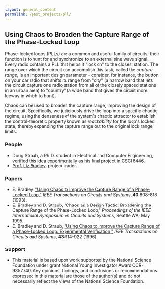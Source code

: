 ```yaml
---
layout: general_content
permalink: /past_projects/pll/
---
```

<h2>
Using Chaos to Broaden the Capture Range of the Phase-Locked Loop
</h2>


Phase-locked loops (PLLs) are a common and useful family of circuits;
their function is to hunt for and synchronize to an external sine wave
signal.  Every radio contains a PLL that helps it "lock on" to the
closest station.  The range over which the circuit can accomplish this
task, called the <i>capture range</i>, is an important design
parameter - consider, for instance, the button on your car radio that
shifts its range from "city" (a narrow band that lets the circuit
capture one radio station from all of the closely spaced stations in
an urban area) to "country" (a wide band that gives the circuit more
leeway in which to hunt).


Chaos can be used to broaden the capture range, improving the design
of the circuit.  Specifically, we judiciously drive the loop into a
specific chaotic regime, using the denseness of the system's chaotic
attractor to establish the control-theoretic property known as <i>
reachability</i> for the loop's locked state, thereby expanding the
capture range out to the original lock range limits.


<h3> People </h3>
<ul>
  <li>
  Doug Straub, a Ph.D. student in Electrical and Computer
  Engineering, verified this idea experimentally as his final project in
  <a href="{{ '/courses/chaotic_dynamics/' | relative_url }}">CSCI 6446</a>.
  </li>
  <li>
  <a href="{{ '/' | relative_url }}"> Prof. Liz Bradley</a>, project leader.
  </li>
</ul>

<h3> Papers </h3>
<ul>
  <li>
  E. Bradley, <a href="https://ieeexplore.ieee.org/document/251819"> "Using Chaos to
  Improve the Capture Range of a Phase-Locked Loop,"</a> <i> IEEE
  Transactions on Circuits and Systems</i>, <b> 40</b>:808-818 (1993).
  </li>
  <li>
  E. Bradley and D. Straub, "Chaos as a Design Tactic: Broadening
  the Capture Range of the Phase-Locked Loop," <i> Proceedings of the
  IEEE International Symposium on Circuits and Systems</i>, Seattle WA;
  May 1995.
  </li>
  <li>
  E. Bradley and D. Straub, <a href="{{ '/resources/pll-casII/' | relative_url }}"> "Using
  Chaos to Improve the Capture Range of a Phase-Locked Loop:
  Experimental Verification,"</a> <i> IEEE Transactions on Circuits and
  Systems</i>, <b> 43</b>:914-922 (1996).
  </li>
</ul>


<h3> Support</h3>
<ul>
  <li>
  This material is based upon work supported by the National
  Science Foundation under grant National Young Investigator Award
  CCR-9357740.  Any opinions, findings, and conclusions or
  recommendations expressed in this material are those of the author(s)
  and do not necessarily reflect the views of the National Science
  Foundation.
  </li>
</ul>

<br>
<img SRC="{{ '/assets/gifs/rainbow.gif' | relative_url }}" WIDTH="350" HEIGHT="5">   
